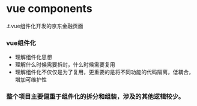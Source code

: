 # vue components
⚓vue组件化开发的京东金融页面

### vue组件化
- 理解组件化思想
- 理解什么时候需要拆封，什么时候需要复用
- 理解组件化不仅仅是为了复用，更重要的是将不同功能的代码隔离，低耦合，增加可维护性

### 整个项目主要偏重于组件化的拆分和组装，涉及的其他逻辑较少。
